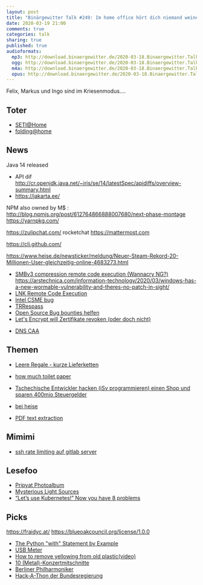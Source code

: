 ```yaml
---
layout: post
title: "Binärgewitter Talk #249: Im home office hört dich niemand weinen"
date: 2020-03-19 21:00
comments: true
categories: talk
sharing: true
published: true
audioformats:
  mp3: http://download.binaergewitter.de/2020-03-18.Binaergewitter.Talk.249.mp3
  ogg: http://download.binaergewitter.de/2020-03-18.Binaergewitter.Talk.249.ogg
  m4a: http://download.binaergewitter.de/2020-03-18.Binaergewitter.Talk.249.m4a
  opus: http://download.binaergewitter.de/2020-03-18.Binaergewitter.Talk.249.opus
---
```

Felix, Markus und Ingo sind im Kriesenmodus....

## Toter
- [SETI@Home]( https://www.bleepingcomputer.com/news/software/seti-home-search-for-alien-life-project-shuts-down-after-21-years/ )
- [folding@home]( https://foldingathome.org/ )

## News
Java 14 released
 * API dif http://cr.openjdk.java.net/~iris/se/14/latestSpec/apidiffs/overview-summary.html
 * https://jakarta.ee/

NPM also owned by M$ : http://blog.npmjs.org/post/612764866888007680/next-phase-montage
https://yarnpkg.com/

https://zulipchat.com/
rocketchat
https://mattermost.com

https://cli.github.com/

https://www.heise.de/newsticker/meldung/Neuer-Steam-Rekord-20-Millionen-User-gleichzeitig-online-4683273.html

- [SMBv3 compression remote code execution (Wannacry NG?)]( https://www.kb.cert.org/vuls/id/872016/ )
https://arstechnica.com/information-technology/2020/03/windows-has-a-new-wormable-vulnerability-and-theres-no-patch-in-sight/
- [LNK Remote Code Execution]( https://portal.msrc.microsoft.com/en-US/security-guidance/advisory/CVE-2020-0684 )
- [Intel CSME bug]( https://www.zdnet.com/article/intel-csme-bug-is-worse-than-previously-thought/ )
- [TRRespass]( https://www.heise.de/security/meldung/Rowhammer-reloaded-TRRespass-hebelt-DDR4-Schutzmechanismus-aus-4682519.html?wt_mc=rss.red.ho.ho.atom.beitrag.beitrag )
- [Open Source Bug bounties helfen]( https://www.theregister.co.uk/2020/03/13/open_source_bugs/ )
- [Let's Encrypt will Zertifikate revoken (oder doch nicht)]( https://community.letsencrypt.org/t/revoking-certain-certificates-on-march-4/114864 )
 * [DNS CAA]( https://de.wikipedia.org/wiki/DNS_Certification_Authority_Authorization )

## Themen

- [Leere Regale - kurze Lieferketten]( https://www.supermarktblog.com/2020/03/17/lebensmittel-logistik-in-der-corona-krise-warum-es-manchmal-etwas-dauert-bis-die-regale-im-supermarkt-wieder-aufgefuellt-sind/ )
- [how much toilet paper]( https://howmuchtoiletpaper.com/ )

- [Tschechische Entwickler hacken (iSv programmieren) einen Shop und sparen 400mio Steuergelder](https://fairznamka.cz/de-DE/About ) 
 * [bei heise](https://www.heise.de/newsticker/meldung/Tschechien-Programmierer-schenken-dem-Staat-einen-Onlineshop-4646400.html )
 - [PDF text extraction]( https://www.filingdb.com/pdf-text-extraction )

## Mimimi

- [ssh rate limiting auf gitlab server]()

## Lesefoo

- [Pripyat Photoalbum]( https://www.forgottenchernobyl.net/pripyat-1986-photoalbum-book )
- [Mysterious Light Sources]( https://altairspace.com/2020/03/02/mysterious-light-sources/ )
- [“Let’s use Kubernetes!” Now you have 8 problems]( https://pythonspeed.com/articles/dont-need-kubernetes/ )

## Picks

https://fraidyc.at/
https://blueoakcouncil.org/license/1.0.0

- [The Python "with" Statement by Example]( https://preshing.com/20110920/the-python-with-statement-by-example/ )
- [USB Meter]( https://makeradvisor.com/um24-um24c-usb-meter-ruideng-review/ )
- [How to remove yellowing from old plastic(video)]( https://www.youtube.com/watch?v=jdWRsjnVD3s )
- [10 (Metal)-Konzertmitschnitte]( https://www.metal.de/specials/10-konzertmitschnitte-fur-die-corona-quarantane-405352/7/ )
- [Berliner Philharmoniker]( https://www.berliner-philharmoniker.de/titelgeschichten/20192020/digital-concert-hall/ )
- [Hack-A-Thon der Bundesregierung]( https://wirvsvirushackathon.org/ )



